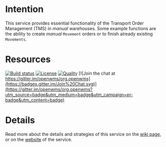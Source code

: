 # Intention
This service provides essential functionality of the Transport Order Management (TMS) in _manual_ warehouses. Some example functions are the
ability to create _manual_ `Movement` orders or to finish already existing `Movements`.

# Resources
[![Build status](https://github.com/openwms/org.openwms.wms.movements.lib/actions/workflows/master_build/badge.svg)](https://github.com/openwms/org.openwms.wms.movements.lib/actions/workflows/master_build)
[![License](https://img.shields.io/badge/License-Apache%202.0-blue.svg)](LICENSE)
[![Quality](https://sonarcloud.io/api/project_badges/measure?project=org.openwms:org.openwms.wms.movements.lib&metric=alert_status)](https://sonarcloud.io/dashboard?id=org.openwms:org.openwms.wms.movements.lib)
[![Join the chat at https://gitter.im/openwms/org.openwms](https://badges.gitter.im/Join%20Chat.svg)](https://gitter.im/openwms/org.openwms?utm_source=badge&utm_medium=badge&utm_campaign=pr-badge&utm_content=badge)

# Details
Read more about the details and strategies of this service on the [wiki page](https://wiki.butan092.startdedicated.de/projects/wms-movements-service/wiki), or on the
[website](https://openwms.github.io/org.openwms.wms.movements/) of the service.
